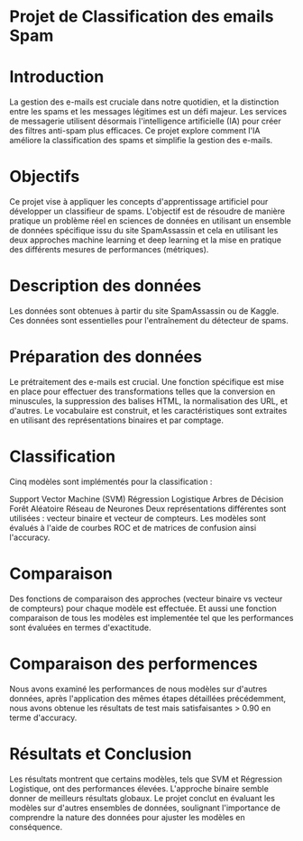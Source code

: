 # Projet de Classification des emails Spam 
# Introduction
La gestion des e-mails est cruciale dans notre quotidien, et la distinction entre les spams et les messages légitimes est un défi majeur. Les services de messagerie utilisent désormais l'intelligence artificielle (IA) pour créer des filtres anti-spam plus efficaces. Ce projet explore comment l'IA améliore la classification des spams et simplifie la gestion des e-mails.

# Objectifs
Ce projet vise à appliquer les concepts d'apprentissage artificiel pour développer un classifieur de spams. L'objectif est de résoudre de manière pratique un problème réel en sciences de données en utilisant un ensemble de données spécifique issu du site SpamAssassin et cela en utilisant les deux approches machine learning et deep learning et la mise en pratique des différents mesures de performances (métriques).

# Description des données
Les données sont obtenues à partir du site SpamAssassin ou de Kaggle. Ces données sont essentielles pour l'entraînement du détecteur de spams.

# Préparation des données
Le prétraitement des e-mails est crucial. Une fonction spécifique est mise en place pour effectuer des transformations telles que la conversion en minuscules, la suppression des balises HTML, la normalisation des URL, et d'autres. Le vocabulaire est construit, et les caractéristiques sont extraites en utilisant des représentations binaires et par comptage.

# Classification
Cinq modèles sont implémentés pour la classification :

Support Vector Machine (SVM)
Régression Logistique
Arbres de Décision
Forêt Aléatoire
Réseau de Neurones
Deux représentations différentes sont utilisées : vecteur binaire et vecteur de compteurs. Les modèles sont évalués à l'aide de courbes ROC et de matrices de confusion ainsi l'accuracy.

# Comparaison
Des fonctions de  comparaison des approches (vecteur binaire vs vecteur de compteurs) pour chaque modèle est effectuée. Et aussi une fonction comparaison de tous les modèles est implementée tel que les performances sont évaluées en termes d'exactitude.

# Comparaison des performences 
Nous avons examiné les performances de nous modèles sur d'autres données, après l'application des mêmes étapes détaillées précédemment, nous avons obtenue les résultats de test mais satisfaisantes > 0.90 en terme d'accuracy.

# Résultats et Conclusion
Les résultats montrent que certains modèles, tels que SVM et Régression Logistique, ont des performances élevées. L'approche binaire semble donner de meilleurs résultats globaux. Le projet conclut en évaluant les modèles sur d'autres ensembles de données, soulignant l'importance de comprendre la nature des données pour ajuster les modèles en conséquence.